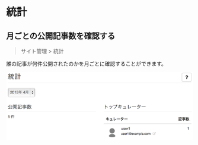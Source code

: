 # 統計

## 月ごとの公開記事数を確認する

> サイト管理 > 統計

誰の記事が何件公開されたのかを月ごとに確認することができます。

![](site_admin_statistics.png)
